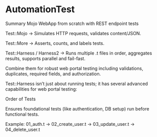 ﻿# AutomationTest
Summary
Mojo WebApp from scratch with REST endpoint tests

Test::Mojo → Simulates HTTP requests, validates content/JSON.

Test::More → Asserts, counts, and labels tests.

Test::Harness / Harness2 → Runs multiple .t files in order, aggregates results, supports parallel and fail-fast.

Combine them for robust web portal testing including validations, duplicates, required fields, and authorization.


Test::Harness isn’t just about running tests; it has several advanced capabilities for web portal testing:

Order of Tests

Ensures foundational tests (like authentication, DB setup) run before functional tests.

Example: 01_auth.t → 02_create_user.t → 03_update_user.t → 04_delete_user.t

